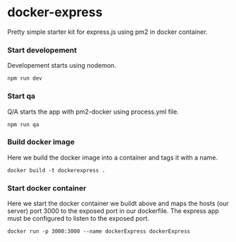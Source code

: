 # docker-express

Pretty simple starter kit for express.js using pm2 in docker container.

### Start developement
Developement starts using nodemon.

```
npm run dev
```

### Start qa
Q/A starts the app with pm2-docker using process.yml file.

```
npm run qa
```


### Build docker image
Here we build the docker image into a container and tags it with a name.
```
docker build -t dockerexpress .
```

### Start docker container
Here we start the docker container we buildt above and maps the hosts (our server) port 3000 to the exposed port in our dockerfile.
The express app must be configured to listen to the exposed port.

```
docker run -p 3000:3000 --name dockerExpress dockerExpress
```
